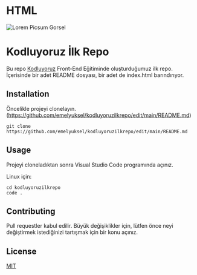# HTML
![Lorem Picsum Gorsel](https://miro.medium.com/max/2400/2*TZeK0kyHTRHVv3gUi8BtQg.png)

# Kodluyoruz İlk Repo
Bu repo [Kodluyoruz](https://kodluyoruz.org/tr/kodluyoruz/) Front-End Eğitiminde oluşturduğumuz ilk repo. İçerisinde bir adet README dosyası, bir adet de index.html barındırıyor.

## Installation

Öncelikle projeyi clonelayın. (https://github.com/emelyuksel/kodluyoruzilkrepo/edit/main/README.md)
```visual studio code
git clone https://github.com/emelyuksel/kodluyoruzilkrepo/edit/main/README.md
```

## Usage

Projeyi cloneladıktan sonra Visual Studio Code programında açınız.

Linux için:
```visual studio code
cd kodluyoruzilkrepo
code .
```

## Contributing

Pull requestler kabul edilir. Büyük değişiklikler için, lütfen önce neyi değiştirmek istediğinizi tartışmak için bir konu açınız.

 ## License

 [MIT](https://choosealicense.com/licenses/mit/)
